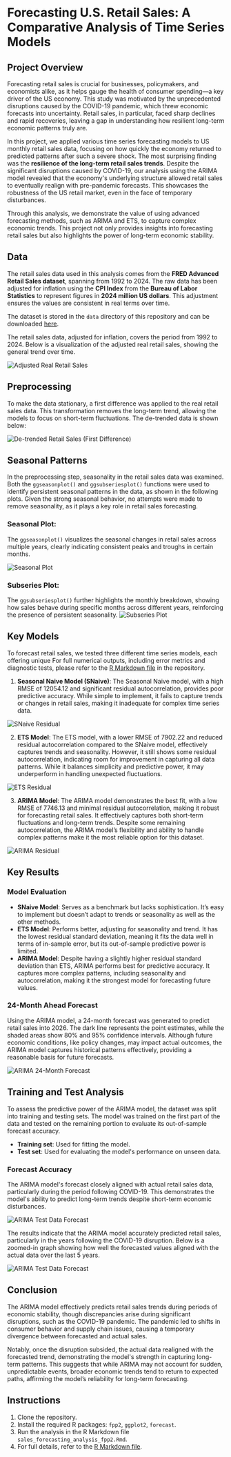 # Forecasting U.S. Retail Sales: A Comparative Analysis of Time Series Models

## Project Overview

Forecasting retail sales is crucial for businesses, policymakers, and economists alike, as it helps gauge the health of consumer spending—a key driver of the US economy. This study was motivated by the unprecedented disruptions caused by the COVID-19 pandemic, which threw economic forecasts into uncertainty. Retail sales, in particular, faced sharp declines and rapid recoveries, leaving a gap in understanding how resilient long-term economic patterns truly are.

In this project, we applied various time series forecasting models to US monthly retail sales data, focusing on how quickly the economy returned to predicted patterns after such a severe shock. The most surprising finding was the **resilience of the long-term retail sales trends**. Despite the significant disruptions caused by COVID-19, our analysis using the ARIMA model revealed that the economy's underlying structure allowed retail sales to eventually realign with pre-pandemic forecasts. This showcases the robustness of the US retail market, even in the face of temporary disturbances.

Through this analysis, we demonstrate the value of using advanced forecasting methods, such as ARIMA and ETS, to capture complex economic trends. This project not only provides insights into forecasting retail sales but also highlights the power of long-term economic stability.

## Data
The retail sales data used in this analysis comes from the **FRED Advanced Retail Sales dataset**, spanning from 1992 to 2024. The raw data has been adjusted for inflation using the **CPI Index** from the **Bureau of Labor Statistics** to represent figures in **2024 million US dollars**. This adjustment ensures the values are consistent in real terms over time.

The dataset is stored in the `data` directory of this  repository and can be downloaded [here](data/retail_sales.csv).

The retail sales data, adjusted for inflation, covers the period from 1992 to 2024. Below is a visualization of the adjusted real retail sales, showing the general trend over time.

![Adjusted Real Retail Sales](images/Real_US_Retail_Sales.png)

## Preprocessing
To make the data stationary, a first difference was applied to the real retail sales data. This transformation removes the long-term trend, allowing the models to focus on short-term fluctuations. The de-trended data is shown below:

![De-trended Retail Sales (First Difference)](images/Change_in_Real_US_Retail_Sales.png)

## Seasonal Patterns

In the preprocessing step, seasonality in the retail sales data was examined. Both the `ggseasonplot()` and `ggsubseriesplot()` functions were used to identify persistent seasonal patterns in the data, as shown in the following plots. Given the strong seasonal behavior, no attempts were made to remove seasonality, as it plays a key role in retail sales forecasting.

### Seasonal Plot:
The `ggseasonplot()` visualizes the seasonal changes in retail sales across multiple years, clearly indicating consistent peaks and troughs in certain months.

![Seasonal Plot](images/Seasonal_Plot_Change_in_Retail_Sales.png)

### Subseries Plot:
The `ggsubseriesplot()` further highlights the monthly breakdown, showing how sales behave during specific months across different years, reinforcing the presence of persistent seasonality.
![Subseries Plot](images/Subseries_Plot.png)

## Key Models

To forecast retail sales, we tested three different time series models, each offering unique For full numerical outputs, including error metrics and diagnostic tests, please refer to the [R Markdown file](sales_forecasting_analysis_fpp2.Rmd) in the repository.


1. **Seasonal Naive Model (SNaive)**: The Seasonal Naive model, with a high RMSE of 12054.12 and significant residual autocorrelation, provides poor predictive accuracy. While simple to implement, it fails to capture trends or changes in retail sales, making it inadequate for complex time series data.

![SNaive Residual](images/Residuals_from_Seasonal_naive_method.png)


2. **ETS Model**: The ETS model, with a lower RMSE of 7902.22 and reduced residual autocorrelation compared to the SNaive model, effectively captures trends and seasonality. However, it still shows some residual autocorrelation, indicating room for improvement in capturing all data patterns. While it balances simplicity and predictive power, it may underperform in handling unexpected fluctuations.

![ETS Residual](images/Residuals_from_ETS(M,A,N).png) 

3. **ARIMA Model**: The ARIMA model demonstrates the best fit, with a low RMSE of 7746.13 and minimal residual autocorrelation, making it robust for forecasting retail sales. It effectively captures both short-term fluctuations and long-term trends. Despite some remaining autocorrelation, the ARIMA model’s flexibility and ability to handle complex patterns make it the most reliable option for this dataset.
   
![ARIMA Residual](images/Residuals_from_ARIMA(1,1,0)(1,1,2)[12].png)


## Key Results

### Model Evaluation

- **SNaive Model**: Serves as a benchmark but lacks sophistication. It’s easy to implement but doesn’t adapt to trends or seasonality as well as the other methods.
- **ETS Model**: Performs better, adjusting for seasonality and trend. It has the lowest residual standard deviation, meaning it fits the data well in terms of in-sample error, but its out-of-sample predictive power is limited.
- **ARIMA Model**: Despite having a slightly higher residual standard deviation than ETS, ARIMA performs best for predictive accuracy. It captures more complex patterns, including seasonality and autocorrelation, making it the strongest model for forecasting future values.

### 24-Month Ahead Forecast

Using the ARIMA model, a 24-month forecast was generated to predict retail sales into 2026. The dark line represents the point estimates, while the shaded areas show 80% and 95% confidence intervals. Although future economic conditions, like policy changes, may impact actual outcomes, the ARIMA model captures historical patterns effectively, providing a reasonable basis for future forecasts.

![ARIMA 24-Month Forecast](images/Forecast_from_ARIMA(1,1,0)(1,1,2)[12].png)

## Training and Test Analysis
To assess the predictive power of the ARIMA model, the dataset was split into training and testing sets. The model was trained on the first part of the data and tested on the remaining portion to evaluate its out-of-sample forecast accuracy.

- **Training set**: Used for fitting the model.
- **Test set**: Used for evaluating the model's performance on unseen data.

### Forecast Accuracy
The ARIMA model's forecast closely aligned with actual retail sales data, particularly during the period following COVID-19. This demonstrates the model's ability to predict long-term trends despite short-term economic disturbances.

![ARIMA Test Data Forecast](images/Forecast_vs_Actual_on_Test_Data.png)

The results indicate that the ARIMA model accurately predicted retail sales, particularly in the years following the COVID-19 disruption. Below is a zoomed-in graph showing how well the forecasted values aligned with the actual data over the last 5 years.

![ARIMA Test Data Forecast](images/Forecast_vs_Actual_on_Test_Data_Last_5_Years.png)


## Conclusion

The ARIMA model effectively predicts retail sales trends during periods of economic stability, though discrepancies arise during significant disruptions, such as the COVID-19 pandemic. The pandemic led to shifts in consumer behavior and supply chain issues, causing a temporary divergence between forecasted and actual sales.

Notably, once the disruption subsided, the actual data realigned with the forecasted trend, demonstrating the model's strength in capturing long-term patterns. This suggests that while ARIMA may not account for sudden, unpredictable events, broader economic trends tend to return to expected paths, affirming the model’s reliability for long-term forecasting.



## Instructions
1. Clone the repository.
2. Install the required R packages: `fpp2`, `ggplot2`, `forecast`.
3. Run the analysis in the R Markdown file `sales_forecasting_analysis_fpp2.Rmd`.
4. For full details, refer to the [R Markdown file](sales_forecasting_analysis_fpp2.Rmd).




